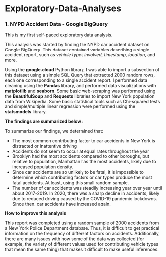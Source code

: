 # Exploratory-Data-Analyses

### 1. NYPD Accident Data - Google BigQuery

This is my first self-paced exploratory data analysis.

This analysis was started by finding the NYPD car accident dataset on Google BigQuery. 
This dataset contained variables describing a single accident report, such as *vehicle 
types involved, timestamp, location*, and more.

Using the **google.cloud** Python library, I was able to import a subsection of this dataset 
using a simple SQL Query that extracted 2000 random rows, each one corresponding to a single 
accident report. I performed data cleaning using the **Pandas** library, and performed data 
visualizations with **matplotlib** and **seaborn**. Some basic web-scraping was performed 
using the **BeautifulSoup** and **Requests** libraries to import New York population data from
Wikipedia. Some basic statistical tools such as Chi-squared tests and simple/multiple linear 
regression were performed using the **statsmodels** library.

**The findings are summarized below :**

To summarize our findings, we determined that:

- The most common contributing factor to car accidents in New York is distracted or inattentive driving
- Accidents do not seem to occur at equal rates throughout the year
- Brooklyn had the most accidents compared to other boroughs, but relative to population, 
Manhattan has the most accidents, likely due to increased population density.
- Since car accidents are so unlikely to be fatal, it is impossible to determine which contributing 
factors or car types produce the most fatal accidents. At least, using this small random sample.
- The number of car accidents was steadily increasing year over year until about 2017-2019. In 
2020, there was a sharp decline in accidents, likely due to reduced driving caused by the COVID-19 
pandemic lockdowns. Since then, car accidents have increased again.

**How to improve this analysis**

This report was completed using a random sample of 2000 accidents from a New York Police Department 
database. Thus, it is difficult to get practical information on the frequency of different factors 
on accidents. Additionally, there are many issues with how some of the data was collected (for 
example, the variety of different values used for contributing vehicle types that mean the same thing)
that makes it difficult to make useful inferences.
